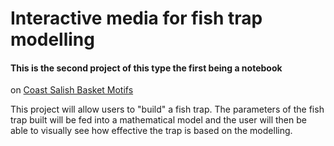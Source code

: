 # Interactive media for fish trap modelling

#### This is the second project of this type the first being a notebook
on  [Coast Salish Basket Motifs](https://github.com/cchauve/Callysto-Salish-Baskets)

This project will allow users to "build" a fish trap. The parameters of
the fish trap built will be fed into a mathematical model and the user
will then be able to visually see how effective the trap is based on the
modelling. 
